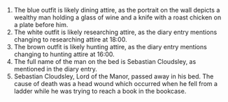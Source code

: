 1) The blue outfit is likely dining attire, as the portrait on the wall depicts a wealthy man holding a glass of wine and a knife with a roast chicken on a plate before him.
2) The white outfit is likely researching attire, as the diary entry mentions changing to researching attire at 18:00.
3) The brown outfit is likely hunting attire, as the diary entry mentions changing to hunting attire at 16:00.
4) The full name of the man on the bed is Sebastian Cloudsley, as mentioned in the diary entry.
5) Sebastian Cloudsley, Lord of the Manor, passed away in his bed. The cause of death was a head wound which occurred when he fell from a ladder while he was trying to reach a book in the bookcase.